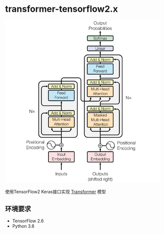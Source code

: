 # transformer-tensorflow2.x
![figures/readme.jpg](figures/transformer.png)

使用TensorFlow2 Keras接口实现 [Transformer](https://arxiv.org/abs/1706.03762) 模型

## 环境要求
* TensorFlow 2.6
* Python 3.8
